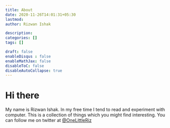 ```yaml
---
title: About
date: 2020-11-26T14:01:31+05:30
lastmod: 
author: Rizwan Ishak

description: 
categories: []
tags: []

draft: false
enableDisqus : false
enableMathJax: false
disableToC: false
disableAutoCollapse: true
---
```


# Hi there

My name is Rizwan Ishak. In my free time I tend to read and experiment with computer. This is a collection of things which you might find interesting. 
You can follow me on twitter at [@OneLittleRiz](https://twitter.com/OneLittleRiz)